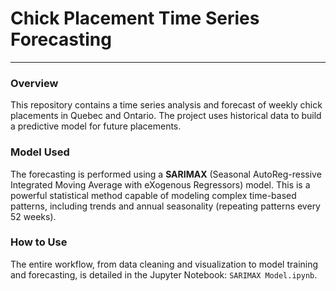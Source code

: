 # Chick Placement Time Series Forecasting

---
### Overview
This repository contains a time series analysis and forecast of weekly chick placements in Quebec and Ontario. The project uses historical data to build a predictive model for future placements.

### Model Used
The forecasting is performed using a **SARIMAX** (Seasonal AutoReg-ressive Integrated Moving Average with eXogenous Regressors) model. This is a powerful statistical method capable of modeling complex time-based patterns, including trends and annual seasonality (repeating patterns every 52 weeks).

### How to Use
The entire workflow, from data cleaning and visualization to model training and forecasting, is detailed in the Jupyter Notebook: `SARIMAX Model.ipynb`.
